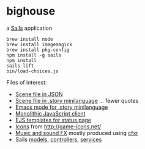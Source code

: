 # bighouse

a [Sails](http://sailsjs.org) application

    brew install node
    brew install imagemagick
    brew install pkg-config
    npm install -g sails
    npm install
    sails lift
    bin/load-choices.js

Files of interest:
* [Scene file in JSON](data/choices/test.json)
* [Scene file in .story minilanguage](data/choices/prison.story) ... fewer quotes
* [Emacs mode for .story minilanguage](emacs/story-mode.el)
* [Monolithic JavaScript client](assets/js/bighouse/bighouse.js)
* [EJS templates for status page](views/status)
* [Icons](assets/images/icons) from http://game-icons.net/
* [Music and sound FX](assets/sounds) mostly produced using [cfxr](http://thirdcog.eu/apps/cfxr)
* Sails [models](api/models), [controllers](api/controllers), [services](api/services)
